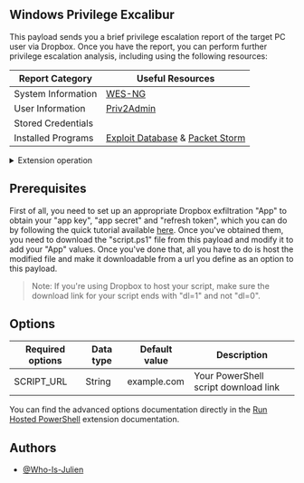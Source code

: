## Windows Privilege Excalibur

This payload sends you a brief privilege escalation report of the target PC user via Dropbox. Once you have the report, you can perform further privilege escalation analysis, including using the following resources:

| Report Category | Useful Resources |
| --- | --- |
| System Information | [WES-NG](https://github.com/bitsadmin/wesng)  |
| User Information | [Priv2Admin](https://github.com/gtworek/Priv2Admin) |
| Stored Credentials | |
| Installed Programs | [Exploit Database](https://www.exploit-db.com) & [Packet Storm](https://packetstormsecurity.com) |

<details>
<summary>Extension operation</summary>

1. Detects when the USB Rubber Ducky is ready and whether the target operating system is Windows.
2. Opens a Windows Run dialog box.
3. Executes a hosted PowerShell script that performs the following actions:
- Clears the history of the Windows Run menu.
- Prepares a report on target PC user privilege escalation.
- Sends the report to a file in your Dropbox.
4. *Disables USB Rubber Ducky.*

</details>


## Prerequisites

First of all, you need to set up an appropriate Dropbox exfiltration "App" to obtain your "app key", "app secret" and "refresh token", which you can do by following the quick tutorial available [here](https://github.com/Who-Is-Julien/Ducky-Utilities/blob/main/PowerShell-Functions/Send-ToDropbox/README.md).
Once you've obtained them, you need to download the "script.ps1" file from this payload and modify it to add your "App" values. Once you've done that, all you have to do is host the modified file and make it downloadable from a url you define as an option to this payload.

> Note: If you're using Dropbox to host your script, make sure the download link for your script ends with "dl=1" and not "dl=0".


## Options

|Required options|Data type|Default value|Description|
|-|-|-|-|
|SCRIPT_URL|String|example.com|Your PowerShell script download link|

You can find the advanced options documentation directly in the [Run Hosted PowerShell](https://github.com/Who-Is-Julien/Ducky-Utilities/blob/main/Extensions/Run_Hosted_PowerShell/README.md) extension documentation.


## Authors

- [@Who-Is-Julien](https://github.com/Who-Is-Julien)
